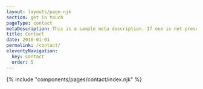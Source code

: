 ```yaml
---
layout: layouts/page.njk
section: get in touch
pageType: contact
metaDescription: This is a sample meta description. If one is not present in your page/post's front matter, the default metadata.description will be used instead.
title: Contact
date: 2018-01-01
permalink: /contact/
eleventyNavigation:
  key: Contact
  order: 5
---
```

{% include "components/pages/contact/index.njk" %}
